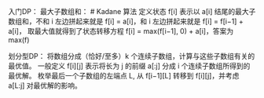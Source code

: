 入门DP：
    最大子数组和： # Kadane 算法
        定义状态 f[i] 表示以 a[i] 结尾的最大子数组和，不和 i 左边拼起来就是 f[i] = a[i]，和 i 左边拼起来就是 f[i] = f[i−1] + a[i]，
        取最大值就得到了状态转移方程 f[i] = max(f[i−1], 0) + a[i]，答案为 max(f)

划分型DP：
    将数组分成（恰好/至多）k 个连续子数组，计算与这些子数组有关的最优值。
    一般定义 f[i][j] 表示将长为 j 的前缀 a[:j] 分成 i 个连续子数组所得到的最优解。
    枚举最后一个子数组的左端点 L, 从 f[i−1][L] 转移到 f[i][j]，并考虑 a[L:j] 对最优解的影响。
